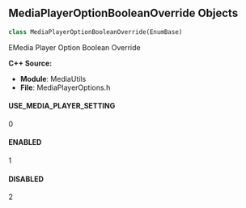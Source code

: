 ## MediaPlayerOptionBooleanOverride Objects

```python
class MediaPlayerOptionBooleanOverride(EnumBase)
```

EMedia Player Option Boolean Override

**C++ Source:**

- **Module**: MediaUtils
- **File**: MediaPlayerOptions.h

<a id="unreal.MediaPlayerOptionBooleanOverride.USE_MEDIA_PLAYER_SETTING"></a>

#### USE_MEDIA_PLAYER_SETTING

0

<a id="unreal.MediaPlayerOptionBooleanOverride.ENABLED"></a>

#### ENABLED

1

<a id="unreal.MediaPlayerOptionBooleanOverride.DISABLED"></a>

#### DISABLED

2

<a id="unreal.MediaPlayerOptionSeekTimeType"></a>